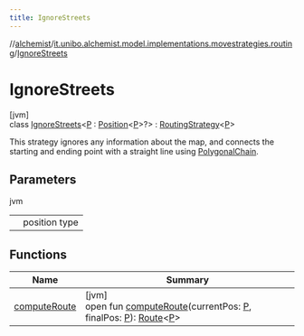 ```yaml
---
title: IgnoreStreets
---
```

//[alchemist](../../../index.html)/[it.unibo.alchemist.model.implementations.movestrategies.routing](../index.html)/[IgnoreStreets](index.html)



# IgnoreStreets



[jvm]\
class [IgnoreStreets](index.html)<[P](index.html) : [Position](../../it.unibo.alchemist.model.interfaces/-position/index.html)<[P](../../it.unibo.alchemist.model.implementations.actions/-abstract-configurable-move-node/index.html)>?> : [RoutingStrategy](../../it.unibo.alchemist.model.interfaces.movestrategies/-routing-strategy/index.html)<[P](../../it.unibo.alchemist.model.implementations.actions/-abstract-configurable-move-node/index.html)> 

This strategy ignores any information about the map, and connects the starting and ending point with a straight line using [PolygonalChain](../../it.unibo.alchemist.model.implementations.routes/-polygonal-chain/index.html).



## Parameters


jvm

| | |
|---|---|
| <P> | position type |



## Functions


| Name | Summary |
|---|---|
| [computeRoute](compute-route.html) | [jvm]<br>open fun [computeRoute](compute-route.html)(currentPos: [P](../../it.unibo.alchemist.model.implementations.actions/-abstract-configurable-move-node/index.html), finalPos: [P](../../it.unibo.alchemist.model.implementations.actions/-abstract-configurable-move-node/index.html)): [Route](../../it.unibo.alchemist.model.interfaces/-route/index.html)<[P](../../it.unibo.alchemist.model.implementations.actions/-abstract-configurable-move-node/index.html)> |

